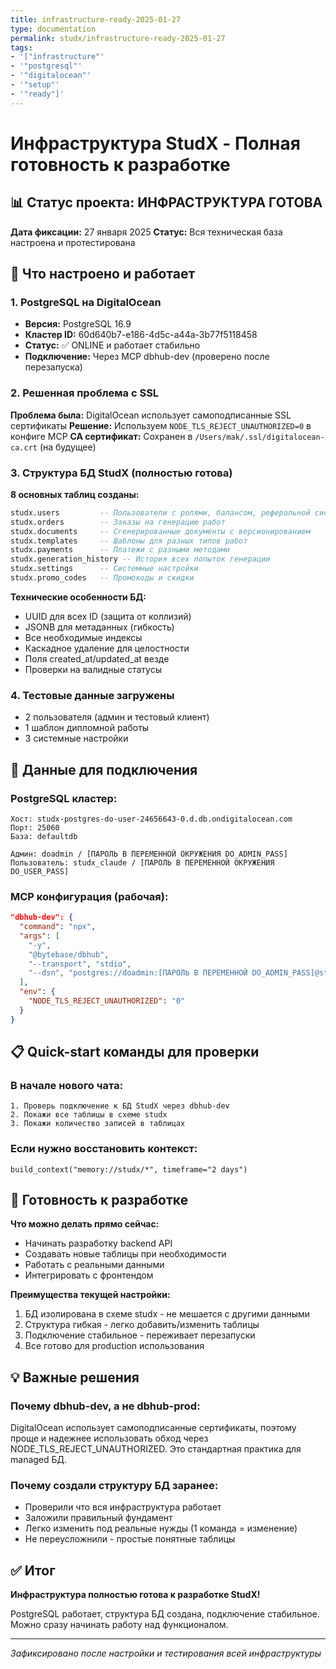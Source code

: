 ```yaml
---
title: infrastructure-ready-2025-01-27
type: documentation
permalink: studx/infrastructure-ready-2025-01-27
tags:
- '["infrastructure"'
- '"postgresql"'
- '"digitalocean"'
- '"setup"'
- '"ready"]'
---
```


# Инфраструктура StudX - Полная готовность к разработке

## 📊 Статус проекта: ИНФРАСТРУКТУРА ГОТОВА

**Дата фиксации:** 27 января 2025
**Статус:** Вся техническая база настроена и протестирована

## 🔧 Что настроено и работает

### 1. PostgreSQL на DigitalOcean
- **Версия:** PostgreSQL 16.9
- **Кластер ID:** 60d640b7-e186-4d5c-a44a-3b77f5118458
- **Статус:** ✅ ONLINE и работает стабильно
- **Подключение:** Через MCP dbhub-dev (проверено после перезапуска)

### 2. Решенная проблема с SSL
**Проблема была:** DigitalOcean использует самоподписанные SSL сертификаты
**Решение:** Используем `NODE_TLS_REJECT_UNAUTHORIZED=0` в конфиге MCP
**CA сертификат:** Сохранен в `/Users/mak/.ssl/digitalocean-ca.crt` (на будущее)

### 3. Структура БД StudX (полностью готова)

**8 основных таблиц созданы:**
```sql
studx.users         -- Пользователи с ролями, балансом, реферальной системой
studx.orders        -- Заказы на генерацию работ
studx.documents     -- Сгенерированные документы с версионированием  
studx.templates     -- Шаблоны для разных типов работ
studx.payments      -- Платежи с разными методами
studx.generation_history -- История всех попыток генерации
studx.settings      -- Системные настройки
studx.promo_codes   -- Промокоды и скидки
```

**Технические особенности БД:**
- UUID для всех ID (защита от коллизий)
- JSONB для метаданных (гибкость)
- Все необходимые индексы
- Каскадное удаление для целостности
- Поля created_at/updated_at везде
- Проверки на валидные статусы

### 4. Тестовые данные загружены
- 2 пользователя (админ и тестовый клиент)
- 1 шаблон дипломной работы
- 3 системные настройки

## 🔐 Данные для подключения

### PostgreSQL кластер:
```
Хост: studx-postgres-do-user-24656643-0.d.db.ondigitalocean.com
Порт: 25060
База: defaultdb

Админ: doadmin / [ПАРОЛЬ В ПЕРЕМЕННОЙ ОКРУЖЕНИЯ DO_ADMIN_PASS]
Пользователь: studx_claude / [ПАРОЛЬ В ПЕРЕМЕННОЙ ОКРУЖЕНИЯ DO_USER_PASS]
```

### MCP конфигурация (рабочая):
```json
"dbhub-dev": {
  "command": "npx",
  "args": [
    "-y",
    "@bytebase/dbhub", 
    "--transport", "stdio",
    "--dsn", "postgres://doadmin:[ПАРОЛЬ В ПЕРЕМЕННОЙ DO_ADMIN_PASS]@studx-postgres-do-user-24656643-0.d.db.ondigitalocean.com:25060/defaultdb?sslmode=require"
  ],
  "env": {
    "NODE_TLS_REJECT_UNAUTHORIZED": "0"
  }
}
```

## 📋 Quick-start команды для проверки

### В начале нового чата:
```
1. Проверь подключение к БД StudX через dbhub-dev
2. Покажи все таблицы в схеме studx
3. Покажи количество записей в таблицах
```

### Если нужно восстановить контекст:
```
build_context("memory://studx/*", timeframe="2 days")
```

## 🎯 Готовность к разработке

**Что можно делать прямо сейчас:**
- Начинать разработку backend API
- Создавать новые таблицы при необходимости
- Работать с реальными данными
- Интегрировать с фронтендом

**Преимущества текущей настройки:**
1. БД изолирована в схеме studx - не мешается с другими данными
2. Структура гибкая - легко добавить/изменить таблицы
3. Подключение стабильное - переживает перезапуски
4. Все готово для production использования

## 💡 Важные решения

### Почему dbhub-dev, а не dbhub-prod:
DigitalOcean использует самоподписанные сертификаты, поэтому проще и надежнее использовать обход через NODE_TLS_REJECT_UNAUTHORIZED. Это стандартная практика для managed БД.

### Почему создали структуру БД заранее:
- Проверили что вся инфраструктура работает
- Заложили правильный фундамент
- Легко изменить под реальные нужды (1 команда = изменение)
- Не переусложнили - простые понятные таблицы

## ✅ Итог

**Инфраструктура полностью готова к разработке StudX!**

PostgreSQL работает, структура БД создана, подключение стабильное.
Можно сразу начинать работу над функционалом.

---
*Зафиксировано после настройки и тестирования всей инфраструктуры*